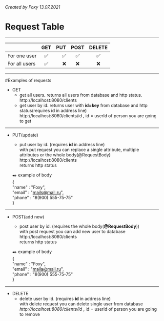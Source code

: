 _Created by Foxy 13.07.2021_
# Request Table
____
|   | GET | PUT| POST | DELETE|
|:----|:----------:|----------:|:----------:|:----------:|
| For one user | :white_check_mark: | :white_check_mark: | :white_check_mark: | :white_check_mark: |
| For all users | :white_check_mark: | :x: | :x: | :x: |
____
#Examples of requests
- GET
    - get all users. returns all users from database and http status.    
    http://localhost:8080/clients    
    - get user by id. returns user with __id=key__ from database and http status(requires id in address line)    
    http://localhost:8080/clients/id , id = userId of person you are going to get    
____
- PUT(update)
    - put user by id. (requires __id__ in address line)    
    with put request you can replace a single attribute, multiple attributes or the whole body(@RequestBody)    
    http://localhost:8080/clients    
    returns http status    
    
    :black_nib: example of body     
    {    
    "name" : "Foxy",    
    "email" : "mails@mail.ru",    
    "phone" : "8(900) 555-75-75"    
	}    
____
- POST(add new)
	- post user by id. (requires the whole body(__@RequestBody__))    
	with post request you can add new user to database    
    http://localhost:8080/clients    
    returns http status    
    
	:black_nib: example of body     
    {    
    "name" : "Foxy",    
    "email" : "maila@mail.ru",    
    "phone" : "8(900) 555-75-75"    
	}    
____
- DELETE
	- delete user by id. (requires __id__ in address line)    
	with delete request you can delete single user from database    
	_http://localhost:8080/clients/id_ , id = userId of person you are going to remove 
	